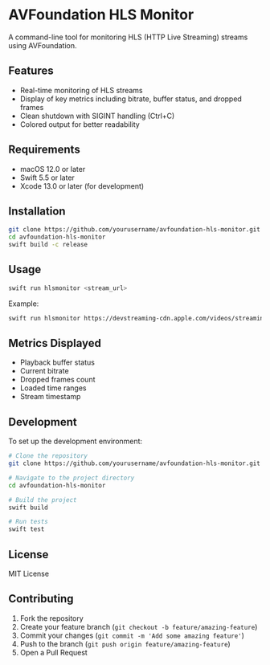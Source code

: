 # AVFoundation HLS Monitor

A command-line tool for monitoring HLS (HTTP Live Streaming) streams using AVFoundation.

## Features

- Real-time monitoring of HLS streams
- Display of key metrics including bitrate, buffer status, and dropped frames
- Clean shutdown with SIGINT handling (Ctrl+C)
- Colored output for better readability

## Requirements

- macOS 12.0 or later
- Swift 5.5 or later
- Xcode 13.0 or later (for development)

## Installation

```bash
git clone https://github.com/yourusername/avfoundation-hls-monitor.git
cd avfoundation-hls-monitor
swift build -c release
```

## Usage

```bash
swift run hlsmonitor <stream_url>
```

Example:
```bash
swift run hlsmonitor https://devstreaming-cdn.apple.com/videos/streaming/examples/img_bipbop_adv_example_ts/master.m3u8
```

## Metrics Displayed

- Playback buffer status
- Current bitrate
- Dropped frames count
- Loaded time ranges
- Stream timestamp

## Development

To set up the development environment:

```bash
# Clone the repository
git clone https://github.com/yourusername/avfoundation-hls-monitor.git

# Navigate to the project directory
cd avfoundation-hls-monitor

# Build the project
swift build

# Run tests
swift test
```

## License

MIT License

## Contributing

1. Fork the repository
2. Create your feature branch (`git checkout -b feature/amazing-feature`)
3. Commit your changes (`git commit -m 'Add some amazing feature'`)
4. Push to the branch (`git push origin feature/amazing-feature`)
5. Open a Pull Request
